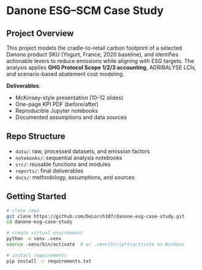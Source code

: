 # Danone ESG–SCM Case Study

## Project Overview
This project models the cradle-to-retail carbon footprint of a selected Danone product SKU (Yogurt, France, 2020 baseline), and identifies actionable levers to reduce emissions while aligning with ESG targets. The analysis applies **GHG Protocol Scope 1/2/3 accounting**, AGRIBALYSE LCIs, and scenario-based abatement cost modeling.

**Deliverables**:
- McKinsey-style presentation (10–12 slides)
- One-page KPI PDF (before/after)
- Reproducible Jupyter notebooks
- Documented assumptions and data sources

## Repo Structure
- `data/`: raw, processed datasets, and emission factors
- `notebooks/`: sequential analysis notebooks
- `src/`: reusable functions and modules
- `reports/`: final deliverables
- `docs/`: methodology, assumptions, and sources

## Getting Started
```bash
# clone repo
git clone https://github.com/DeLorch107/danone-esg-case-study.git
cd danone-esg-case-study

# create virtual environment
python -m venv .venv
source .venv/bin/activate  # or .venv\Scripts\activate on Windows

# install requirements
pip install -r requirements.txt

